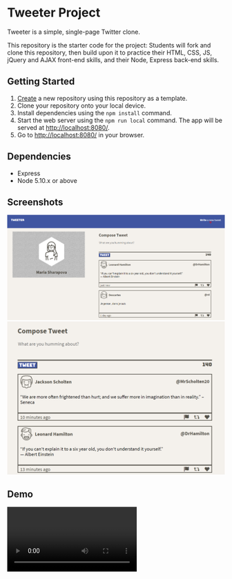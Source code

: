 # Tweeter Project

Tweeter is a simple, single-page Twitter clone.

This repository is the starter code for the project: Students will fork and clone this repository, then build upon it to practice their HTML, CSS, JS, jQuery and AJAX front-end skills, and their Node, Express back-end skills.

## Getting Started

1. [Create](https://docs.github.com/en/repositories/creating-and-managing-repositories/creating-a-repository-from-a-template) a new repository using this repository as a template.
2. Clone your repository onto your local device.
3. Install dependencies using the `npm install` command.
3. Start the web server using the `npm run local` command. The app will be served at <http://localhost:8080/>.
4. Go to <http://localhost:8080/> in your browser.

## Dependencies

- Express
- Node 5.10.x or above

## Screenshots
!["Screenshot of full tweeter page"](https://github.com/tan629/tweeter/blob/master/docs/full-tweet-page.png)
!["Screenshot of tweet box and tweets"](https://github.com/tan629/tweeter/blob/master/docs/tweet-box.png)

## Demo
!["Demo of tweeter page"](https://github.com/tan629/tweeter/blob/master/docs/tweeter_demo.mp4)